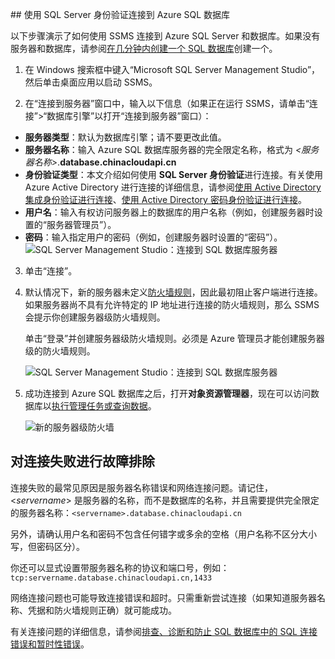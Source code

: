 ##<a name="connect-to-azure-sql-database-using-a-server-level-principal-login"></a> 使用 SQL Server 身份验证连接到 Azure SQL 数据库

以下步骤演示了如何使用 SSMS 连接到 Azure SQL Server 和数据库。如果没有服务器和数据库，请参阅[在几分钟内创建一个 SQL 数据库](../articles/sql-database/sql-database-get-started.md)创建一个。

1. 在 Windows 搜索框中键入“Microsoft SQL Server Management Studio”，然后单击桌面应用以启动 SSMS。

2. 在“连接到服务器”窗口中，输入以下信息（如果正在运行 SSMS，请单击“连接”>“数据库引擎”以打开“连接到服务器”窗口）：

 - **服务器类型**：默认为数据库引擎；请不要更改此值。
 - **服务器名称**：输入 Azure SQL 数据库服务器的完全限定名称，格式为 *&lt;服务器名称>*.**database.chinacloudapi.cn**
 - **身份验证类型**：本文介绍如何使用 **SQL Server 身份验证**进行连接。有关使用 Azure Active Directory 进行连接的详细信息，请参阅[使用 Active Directory 集成身份验证进行连接](../articles/sql-database/sql-database-aad-authentication.md#connect-using-active-directory-integrated-authentication)、[使用 Active Directory 密码身份验证进行连接](../articles/sql-database/sql-database-aad-authentication.md#connect-using-active-directory-password-authentication)。
 - **用户名**：输入有权访问服务器上的数据库的用户名称（例如，创建服务器时设置的“服务器管理员”）。
 - **密码**：输入指定用户的密码（例如，创建服务器时设置的“密码”）。
   ![SQL Server Management Studio：连接到 SQL 数据库服务器](./media/sql-database-sql-server-management-studio-connect-server-principal/connect.png)  

3. 单击“连接”。

4. 默认情况下，新的服务器未定义[防火墙规则](../articles/sql-database/sql-database-firewall-configure.md)，因此最初阻止客户端进行连接。如果服务器尚不具有允许特定的 IP 地址进行连接的防火墙规则，那么 SSMS 会提示你创建服务器级防火墙规则。

    单击“登录”并创建服务器级防火墙规则。必须是 Azure 管理员才能创建服务器级的防火墙规则。

    ![SQL Server Management Studio：连接到 SQL 数据库服务器](./media/sql-database-sql-server-management-studio-connect-server-principal/newfirewallrule.png)  

5. 成功连接到 Azure SQL 数据库之后，打开**对象资源管理器**，现在可以访问数据库以[执行管理任务或查询数据](../articles/sql-database/sql-database-manage-azure-ssms.md)。

     ![新的服务器级防火墙](./media/sql-database-sql-server-management-studio-connect-server-principal/connect-server-principal-5.png)  

## 对连接失败进行故障排除

连接失败的最常见原因是服务器名称错误和网络连接问题。请记住，<*servername*> 是服务器的名称，而不是数据库的名称，并且需要提供完全限定的服务器名称：`<servername>.database.chinacloudapi.cn`

另外，请确认用户名和密码不包含任何错字或多余的空格（用户名称不区分大小写，但密码区分）。

你还可以显式设置带服务器名称的协议和端口号，例如：`tcp:servername.database.chinacloudapi.cn,1433`

网络连接问题也可能导致连接错误和超时。只需重新尝试连接（如果知道服务器名称、凭据和防火墙规则正确）就可能成功。

有关连接问题的详细信息，请参阅[排查、诊断和防止 SQL 数据库中的 SQL 连接错误和暂时性错误](../articles/sql-database/sql-database-connectivity-issues.md)。

<!---HONumber=Mooncake_1024_2016-->